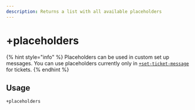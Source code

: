 ```yaml
---
description: Returns a list with all available placeholders
---
```


# +placeholders

{% hint style="info" %}
Placeholders can be used in custom set up messages. You can use placeholders currently only in [`+set-ticket-message`](../ticket/+set-ticket-message.md) for tickets.
{% endhint %}

## Usage
```
+placeholders
```
